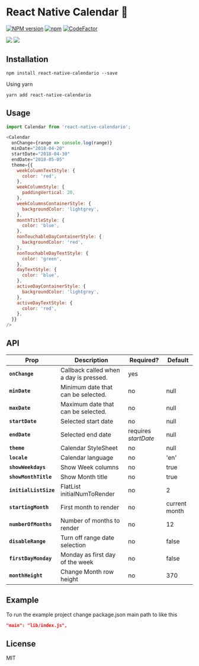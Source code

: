 # React Native Calendar 📆
[![NPM version](https://img.shields.io/npm/v/react-native-calendario.svg)](https://www.npmjs.com/package/react-native-calendario) [![npm](https://img.shields.io/npm/dw/react-native-calendario.svg)](https://github.com/maggialejandro/react-native-calendario)
[![CodeFactor](https://www.codefactor.io/repository/github/maggialejandro/react-native-calendario/badge)](https://www.codefactor.io/repository/github/maggialejandro/react-native-calendario)

![](https://media.giphy.com/media/eu8fFCG3rs3IEYwyYk/giphy.gif) ![](https://media.giphy.com/media/g0pZuxQ16frVSmEBSt/giphy.gif)


## Installation
```console
npm install react-native-calendario --save
```

Using yarn
```console
yarn add react-native-calendario
```

## Usage
```js
import Calendar from 'react-native-calendario';
```

```js
<Calendar
  onChange={range => console.log(range)}
  minDate="2018-04-20"
  startDate="2018-04-30"
  endDate="2018-05-05"
  theme={{
    weekColumnTextStyle: {
      color: 'red',
    },
    weekColumnStyle: {
      paddingVertical: 20,
    },
    weekColumnsContainerStyle: {
      backgroundColor: 'lightgrey',
    },
    monthTitleStyle: {
      color: 'blue',
    },
    nonTouchableDayContainerStyle: {
      backgroundColor: 'red',
    },
    nonTouchableDayTextStyle: {
      color: 'green',
    },
    dayTextStyle: {
      color: 'blue',
    },
    activeDayContainerStyle: {
      backgroundColor: 'lightgrey',
    },
    activeDayTextStyle: {
      color: 'red',
    },
  }}
/>
```

## API
| Prop | Description | Required? | Default |
|---|---|---|---|
|**`onChange`**|Callback called when a day is pressed. |yes| |
|**`minDate`**|Minimum date that can be selected. |no|null|
|**`maxDate`**|Maximum date that can be selected. |no|null|
|**`startDate`**|Selected start date |no|null|
|**`endDate`**|Selected end date |requires *startDate*|null|
|**`theme`**|Calendar StyleSheet |no|null|
|**`locale`**|Calendar language |no|'en'|
|**`showWeekdays`**|Show Week columns |no|true|
|**`showMonthTitle`**|Show Month title |no|true|
|**`initialListSize`**|FlatList initialNumToRender |no|2|
|**`startingMonth`**|First month to render |no|current month|
|**`numberOfMonths`**|Number of months to render |no|12|
|**`disableRange`**|Turn off range date selection |no|false|
|**`firstDayMonday`**|Monday as first day of the week |no|false|
|**`monthHeight`**|Change Month row height |no|370|

## Example
To run the example project change package.json main path to like this
```json
"main": "lib/index.js",
```

## License
MIT
